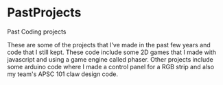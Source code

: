 # PastProjects
Past Coding projects

These are some of the projects that I've made in the past few years and code that I still kept. These code include some 2D games that I 
made with javascript and using a game engine called phaser.
Other projects include some arduino code where I made a control panel for a RGB strip and also my team's APSC 101 claw design code.
